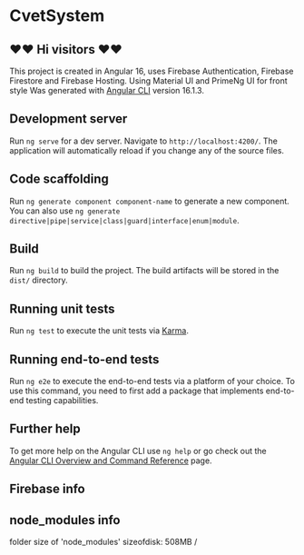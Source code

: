 # CvetSystem

## ♥♥ Hi visitors ♥♥
This project is created in Angular 16, uses Firebase Authentication, Firebase Firestore and Firebase Hosting.
Using Material UI and PrimeNg UI for front style
Was generated with [Angular CLI](https://github.com/angular/angular-cli) version 16.1.3.


## Development server

Run `ng serve` for a dev server. Navigate to `http://localhost:4200/`. The application will automatically reload if you change any of the source files.

## Code scaffolding

Run `ng generate component component-name` to generate a new component. You can also use `ng generate directive|pipe|service|class|guard|interface|enum|module`.

## Build

Run `ng build` to build the project. The build artifacts will be stored in the `dist/` directory.

## Running unit tests

Run `ng test` to execute the unit tests via [Karma](https://karma-runner.github.io).

## Running end-to-end tests

Run `ng e2e` to execute the end-to-end tests via a platform of your choice. To use this command, you need to first add a package that implements end-to-end testing capabilities.

## Further help

To get more help on the Angular CLI use `ng help` or go check out the [Angular CLI Overview and Command Reference](https://angular.io/cli) page.

## Firebase info


## node_modules info
folder size of 'node_modules' sizeofdisk: 508MB
/

